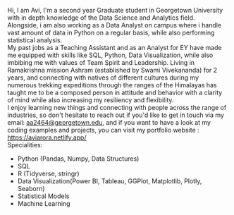 Hi, I am Avi, I'm a second year Graduate student in Georgetown University with in depth knowledge of the Data Science and Analytics field.<br>
Alongside, i am also working as a Data Analyst on campus where i handle vast amount of data in Python on a regular basis, while also performing statistical analysis. <br>
My past jobs as a Teaching Assistant and as an Analyst for EY have made me equipped with skills like SQL, Python, Data Visualization, while also imbibing me with values of Team Spirit and Leadership. 
Living in Ramakrishna mission Ashram (established by Swami Vivekananda) for 2 years, and connecting with natives of different cultures during my numerous trekking expeditions through the ranges of the Himalayas has taught me to be a composed person in attitude and behavior with a clarity of mind while also increasing my resiliency and flexibility. <br>
I enjoy learning new things and connecting with people across the range of industries, so don't hesitate to reach out if you'd like to get in touch via my email: aa2464@georgetown.edu, and if you want to have a look at my coding examples and projects, you can visit my portfolio website : https://aviarora.netlify.app/ <br>
Specialities:
- Python (Pandas, Numpy, Data Structures)
- SQL
- R (Tidyverse, stringr)
- Data Visualization(Power BI, Tableau, GGPlot, Matplotlib, Plotly, Seaborn)
- Statistical Models
- Machine Learning

<!---
avisionary/avisionary is a ✨ special ✨ repository because its `README.md` (this file) appears on your GitHub profile.
You can click the Preview link to take a look at your changes.
--->
